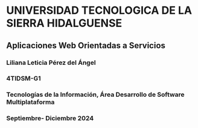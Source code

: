 # UNIVERSIDAD TECNOLOGICA DE LA SIERRA HIDALGUENSE

## Aplicaciones Web Orientadas a Servicios

### Liliana Leticia Pérez del Ángel
### 4TIDSM-G1 
### Tecnologías de la Información, Área Desarrollo de Software Multiplataforma
### Septiembre- Diciembre 2024
